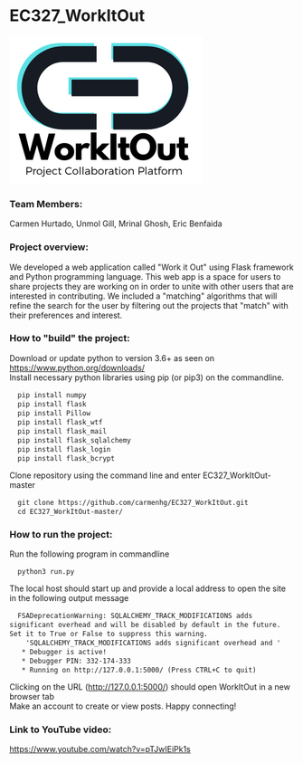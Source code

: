 # EC327_WorkItOut
![WorkItOut](../WorkItOut.png)

### Team Members:
  Carmen Hurtado, Unmol Gill, Mrinal Ghosh, Eric Benfaida
  
### Project overview: 
  We developed a web application called "Work it Out" using Flask framework and Python programming language. This web app is 
  a space for users to share projects they are working on in order to unite with other users that are interested in 
  contributing. We included a "matching" algorithms that will refine the search for the user by filtering out the projects that 
  "match" with their preferences and interest. 
  
### How to "build" the project:
  Download or update python to version 3.6+ as seen on https://www.python.org/downloads/ </br>
  Install necessary python libraries using pip (or pip3) on the commandline.
```
  pip install numpy
  pip install flask
  pip install Pillow
  pip install flask_wtf
  pip install flask_mail
  pip install flask_sqlalchemy
  pip install flask_login
  pip install flask_bcrypt
```
  Clone repository using the command line and enter EC327_WorkItOut-master
```
  git clone https://github.com/carmenhg/EC327_WorkItOut.git
  cd EC327_WorkItOut-master/
```
### How to run the project:
  Run the following program in commandline
```
  python3 run.py
```
  The local host should start up and provide a local address to open the site in the following output message
```
  FSADeprecationWarning: SQLALCHEMY_TRACK_MODIFICATIONS adds significant overhead and will be disabled by default in the future.  Set it to True or False to suppress this warning.
    'SQLALCHEMY_TRACK_MODIFICATIONS adds significant overhead and '
   * Debugger is active!
   * Debugger PIN: 332-174-333
   * Running on http://127.0.0.1:5000/ (Press CTRL+C to quit)
```
  Clicking on the URL (http://127.0.0.1:5000/) should open WorkItOut in a new browser tab </br>
  Make an account to create or view posts. Happy connecting!
  
### Link to YouTube video:
https://www.youtube.com/watch?v=pTJwIEiPk1s

